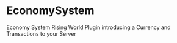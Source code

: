 # EconomySystem
Economy System Rising World Plugin introducing a Currency and Transactions to your Server
